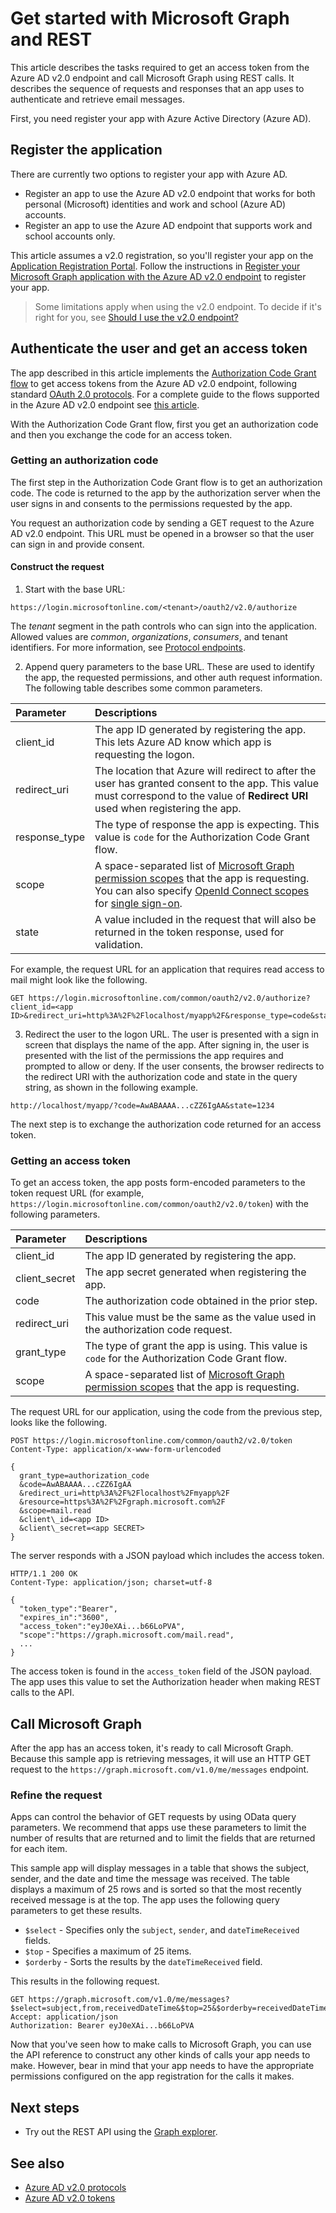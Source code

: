 # Get started with Microsoft Graph and REST

This article describes the tasks required to get an access token from the Azure AD v2.0 endpoint and call Microsoft Graph using REST calls. It describes the sequence of requests and responses that an app uses to authenticate and retrieve email messages.

First, you need register your app with Azure Active Directory (Azure AD). 

## Register the application

There are currently two options to register your app with Azure AD.

  - Register an app to use the Azure AD v2.0 endpoint that works for both personal (Microsoft) identities and work and school (Azure AD) accounts.
  - Register an app to use the Azure AD endpoint that supports work and school accounts only.

This article assumes a v2.0 registration, so you'll register your app on the [Application Registration Portal](https://apps.dev.microsoft.com/). Follow the instructions in [Register your Microsoft Graph application with the Azure AD v2.0 endpoint](../authorization/auth_register_app_v2.md) to register your app.

> Some limitations apply when using the v2.0 endpoint. To decide if it's right for you, see [Should I use the v2.0 endpoint?](https://azure.microsoft.com/en-us/documentation/articles/active-directory-v2-limitations/)

## Authenticate the user and get an access token

The app described in this article implements the [Authorization Code Grant flow]((https://azure.microsoft.com/en-us/documentation/articles/active-directory-v2-protocols-oauth-code/)) to get access tokens from the Azure AD v2.0 endpoint, following standard [OAuth 2.0 protocols](http://tools.ietf.org/html/rfc6749). For a complete guide to the flows supported in the Azure AD v2.0 endpoint see [this article](https://azure.microsoft.com/en-us/documentation/articles/active-directory-v2-flows/).

With the Authorization Code Grant flow, first you get an authorization code and then you exchange the code for an access token.

### Getting an authorization code

The first step in the Authorization Code Grant flow is to get an authorization code. The code is returned to the app by the authorization server when the user signs in and consents to the permissions requested by the app.

You request an authorization code by sending a GET request to the Azure AD v2.0 endpoint. This URL must be opened in a browser so that the user can sign in and provide consent.

#### Construct the request

1. Start with the base URL:

  ```
  https://login.microsoftonline.com/<tenant>/oauth2/v2.0/authorize
  ```

  The *tenant* segment in the path controls who can sign into the application. Allowed values are *common*, *organizations*, *consumers*, and tenant identifiers. For more information, see [Protocol endpoints](https://azure.microsoft.com/en-us/documentation/articles/active-directory-v2-protocols/#endpoints).

2. Append query parameters to the base URL. These are used to identify the app, the requested permissions, and other auth request information. The following table describes some common parameters.

  | Parameter | Descriptions |
  |:------|:------|
  | client_id | The app ID generated by registering the app. This lets Azure AD know which app is requesting the logon. |
  | redirect_uri | The location that Azure will redirect to after the user has granted consent to the app. This value must correspond to the value of **Redirect URI** used when registering the app. |
  | response_type | The type of response the app is expecting. This value is `code` for the Authorization Code Grant flow. |
  | scope | A space-separated list of [Microsoft Graph permission scopes](../authorization/permission_scopes.md) that the app is requesting. You can also specify [OpenId Connect scopes](https://azure.microsoft.com/en-us/documentation/articles/active-directory-v2-scopes/#openid-connect-scopes) for [single sign-on](https://azure.microsoft.com/en-us/documentation/articles/active-directory-v2-protocols-oidc/).  |
  | state | A value included in the request that will also be returned in the token response, used for validation. |

  For example, the request URL for an application that requires read access to mail might look like the following.

  ```http
  GET https://login.microsoftonline.com/common/oauth2/v2.0/authorize?client_id=<app ID>&redirect_uri=http%3A%2F%2Flocalhost/myapp%2F&response_type=code&state=1234&scope=mail.read
  ```

  3. Redirect the user to the logon URL. The user is presented with a sign in screen that displays the name of the app. After signing in, the user is presented with the list of the permissions the app requires and prompted to allow or deny. If the user consents, the browser redirects to the redirect URI with the authorization code and state in the query string, as shown in the following example.

  ```http
  http://localhost/myapp/?code=AwABAAAA...cZZ6IgAA&state=1234
  ```

The next step is to exchange the authorization code returned for an access token.

### Getting an access token

To get an access token, the app posts form-encoded parameters to the token request URL (for example, `https://login.microsoftonline.com/common/oauth2/v2.0/token`) with the following parameters.

| Parameter | Descriptions |
|:------|:------|
| client_id | The app ID generated by registering the app. |
| client_secret | The app secret generated when registering the app. |
| code | The authorization code obtained in the prior step. |
| redirect_uri | This value must be the same as the value used in the authorization code request. |
| grant_type | The type of grant the app is using. This value is `code` for the Authorization Code Grant flow. |
| scope | A space-separated list of [Microsoft Graph permission scopes](../authorization/permission_scopes.md) that the app is requesting. |

The request URL for our application, using the code from the previous step, looks like the following.

```http
POST https://login.microsoftonline.com/common/oauth2/v2.0/token
Content-Type: application/x-www-form-urlencoded

{
  grant_type=authorization_code
  &code=AwABAAAA...cZZ6IgAA
  &redirect_uri=http%3A%2F%2Flocalhost%2Fmyapp%2F
  &resource=https%3A%2F%2Fgraph.microsoft.com%2F
  &scope=mail.read
  &client\_id=<app ID>
  &client\_secret=<app SECRET>
}
```

The server responds with a JSON payload which includes the access token.

```http
HTTP/1.1 200 OK
Content-Type: application/json; charset=utf-8

{
  "token_type":"Bearer",
  "expires_in":"3600",
  "access_token":"eyJ0eXAi...b66LoPVA",
  "scope":"https://graph.microsoft.com/mail.read",
  ...
}
```

The access token is found in the `access_token` field of the JSON payload. The app uses this value to set the Authorization header when making REST calls to the API.

## Call Microsoft Graph

After the app has an access token, it's ready to call Microsoft Graph. Because this sample app is retrieving messages, it will use an HTTP GET request to the `https://graph.microsoft.com/v1.0/me/messages` endpoint.

### Refine the request

Apps can control the behavior of GET requests by using OData query parameters. We recommend that apps use these parameters to limit the number of results that are returned and to limit the fields that are returned for each item. 

This sample app will display messages in a table that shows the subject, sender, and the date and time the message was received. The table displays a maximum of 25 rows and is sorted so that the most recently received message is at the top. The app uses the following query parameters to get these results.

- `$select` - Specifies only the `subject`, `sender`, and `dateTimeReceived` fields.
- `$top` - Specifies a maximum of 25 items.
- `$orderby` - Sorts the results by the `dateTimeReceived` field.

This results in the following request.

```http
GET https://graph.microsoft.com/v1.0/me/messages?$select=subject,from,receivedDateTime&$top=25&$orderby=receivedDateTime%20DESC
Accept: application/json
Authorization: Bearer eyJ0eXAi...b66LoPVA
```

Now that you've seen how to make calls to Microsoft Graph, you can use the API reference to construct any other kinds of calls your app needs to make. However, bear in mind that your app needs to have the appropriate permissions configured on the app registration for the calls it makes.

## Next steps
- Try out the REST API using the [Graph explorer](https://graph.microsoft.io/graph-explorer).

## See also
- [Azure AD v2.0 protocols](https://azure.microsoft.com/en-us/documentation/articles/active-directory-v2-protocols/)
- [Azure AD v2.0 tokens](https://azure.microsoft.com/en-us/documentation/articles/active-directory-v2-tokens/)
